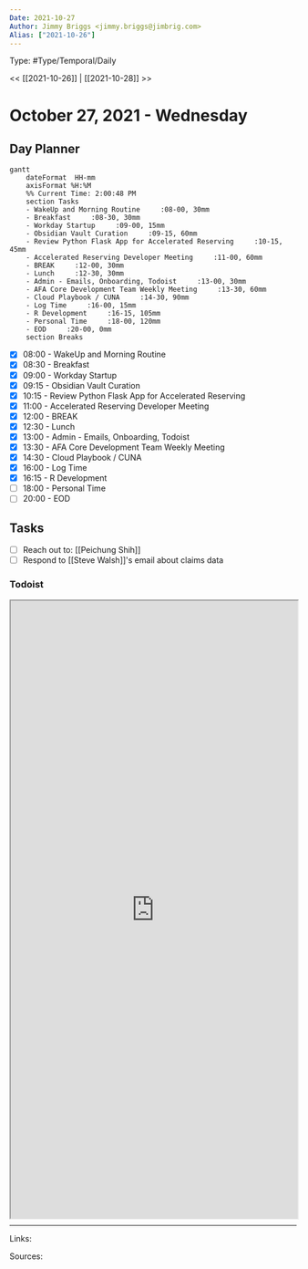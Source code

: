 ```yaml
---
Date: 2021-10-27
Author: Jimmy Briggs <jimmy.briggs@jimbrig.com>
Alias: ["2021-10-26"]
---
```


Type: #Type/Temporal/Daily

<< [[2021-10-26]] | [[2021-10-28]] >>

# October 27, 2021 - Wednesday

## Day Planner
```mermaid
gantt
    dateFormat  HH-mm
    axisFormat %H:%M
    %% Current Time: 2:00:48 PM
    section Tasks
    - WakeUp and Morning Routine     :08-00, 30mm
    - Breakfast     :08-30, 30mm
    - Workday Startup     :09-00, 15mm
    - Obsidian Vault Curation     :09-15, 60mm
    - Review Python Flask App for Accelerated Reserving     :10-15, 45mm
    - Accelerated Reserving Developer Meeting     :11-00, 60mm
    - BREAK     :12-00, 30mm
    - Lunch     :12-30, 30mm
    - Admin - Emails, Onboarding, Todoist     :13-00, 30mm
    - AFA Core Development Team Weekly Meeting     :13-30, 60mm
    - Cloud Playbook / CUNA     :14-30, 90mm
    - Log Time     :16-00, 15mm
    - R Development     :16-15, 105mm
    - Personal Time     :18-00, 120mm
    - EOD     :20-00, 0mm
    section Breaks

```

- [x] 08:00 - WakeUp and Morning Routine
- [x] 08:30 - Breakfast
- [x] 09:00 - Workday Startup
- [x] 09:15 - Obsidian Vault Curation
- [x] 10:15 - Review Python Flask App for Accelerated Reserving
- [x] 11:00 - Accelerated Reserving Developer Meeting
- [x] 12:00 - BREAK
- [x] 12:30 - Lunch
- [x] 13:00 - Admin - Emails, Onboarding, Todoist
- [x] 13:30 - AFA Core Development Team Weekly Meeting
- [x] 14:30 - Cloud Playbook / CUNA
- [x] 16:00 - Log Time
- [x] 16:15 - R Development
- [ ] 18:00 - Personal Time
- [ ] 20:00 - EOD

## Tasks

- [ ] Reach out to: [[Peichung Shih]]
- [ ] Respond to [[Steve Walsh]]'s email about claims data

### Todoist

<div style="display: block; position: relative; width: 100%; height: 800px; --aspect-ratio:9/16; padding-bottom: calc(var(--aspect-ratio) * 100%);"><iframe src="https://todoist.com/app/upcoming#" allow="fullscreen" style="position: absolute; top: 0px; left: 0px; height: 100%; width: 100%;"></iframe></div>

***

Links:

Sources: